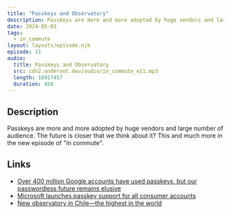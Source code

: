 ```yaml
---
title: "Passkeys and Observatory"
description: Passkeys are more and more adopted by huge vendors and large number of audience. The future is closer that we think about it? This and much more in the new episode of "In commute".
date: 2024-05-03
tags:
  - in_commute
layout: layouts/episode.njk
episode: 11
audio:
  title: Passkeys and Observatory
  src: cdn2.underoot.dev/audio/in_commute_e11.mp3
  length: 10917457
  duration: 450
---
```

## Description
Passkeys are more and more adopted by huge vendors and large number of audience. The future is closer that we think about it? This and much more in the new episode of "In commute".

## Links
- <a href="https://www.theverge.com/2024/5/2/24147030/google-passkey-passwordless-authentication-400-million-accounts" target="_blank">Over 400 million Google accounts have used passkeys, but our passwordless future remains elusive</a>
- <a href="https://www.theverge.com/2024/5/2/24147124/microsoft-passkeys-support-consumer-msa" target="_blank">Microsoft launches passkey support for all consumer accounts</a>
- <a href="https://phys.org/news/2024-04-observatory-chile-highest-world-aims.html" target="_blank">New observatory in Chile—the highest in the world</a>
